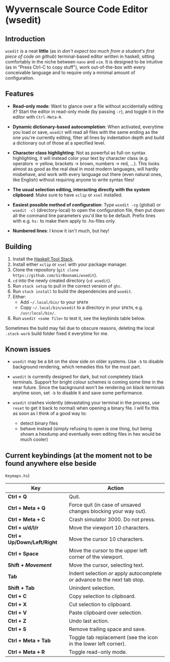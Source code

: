 # Wyvernscale Source Code Editor (wsedit)

## Introduction

`wsedit` is a neat **little** (as in *don't expect too much from a student's
first piece of code on github*) terminal-based editor written in haskell,
sitting comfortably in the niche between `nano` and `vim`.  It is designed to be
intuitive (as in "Press Ctrl-C to copy stuff"), work out-of-the-box with every
conceivable language and to require only a minimal amount of configuration.

## Features

* __Read-only mode__: Want to glance over a file without accidentally editing
  it?  Start the editor in read-only mode (by passing `-r`), and toggle it in
  the editor with `Ctrl-Meta-R`.

* __Dynamic dictionary-based autocompletion__: When activated, everytime you
  load or save, `wsedit` will read all files with the same ending as the one
  you're currently editing, filter all lines by indentation depth and build a
  dictionary out of those at a specified level.

* __Character class highlighting__: Not as powerful as full-on syntax
  highlighting, it will instead color your text by character class (e.g.
  operators -> yellow, brackets -> brown, numbers -> red, ...).  This looks
  almost as good as the real deal in most modern languages, will hardly
  misbehave, and work with every language out there (even natural ones, like
  English) without requiring anyone to write syntax files!

* __The usual selection editing, interacting directly with the system
  clipboard__: Make sure to have `xclip` or `xsel` installed.

* __Easiest possible method of configuration__: Type `wsedit -cg` (global) or
  `wsedit -cl` (directory-local) to open the configuration file, then put down
  all the command line parameters you'd like to be default.  Prefix lines with
  e.g. `hs:` to make them apply to .hs-files only.

* __Numbered lines__: I know it isn't much, but hey!

## Building

1. Install the
   [Haskell Tool Stack](http://docs.haskellstack.org/en/stable/README/).
2. Install either `xclip` or `xsel` with your package manager.
3. Clone the repository (`git clone https://github.com/SirBoonami/wsedit`).
4. `cd` into the newly created directory (`cd wsedit`).
5. Run `stack setup` to pull in the correct version of `ghc`.
6. Run `stack install` to build the dependencies and `wsedit`.
7. Either:
    * Add `~/.local/bin/` to your `$PATH`
    * Copy `~/.local/bin/wsedit` to a directory in your `$PATH`, e.g.
      `/usr/local/bin/`.
8. Run `wsedit <some file>` to test it, see the keybinds table below.

Sometimes the build may fail due to obscure reasons, deleting the local
`.stack-work` build folder fixed it everytime for me.

## Known issues

* `wsedit` may be a bit on the slow side on older systems. Use `-b` to disable
  background rendering, which remedies this for the most part.

* `wsedit` is currently designed for dark, but not completely black terminals.
  Support for bright colour schemes is coming some time in the near future.
  Since the background won't be rendering on black terminals anytime soon, set
  `-b` to disable it and save some performance.

* `wsedit` crashes violently (devastating your terminal in the process, use
  `reset` to get it back to normal) when opening a binary file. I will fix this
  as soon as I think of a good way to:
     * detect binary files
     * behave instead (simply refusing to open is one thing, but being shown a
       hexdump and eventually even editing files in hex would be much cooler)

## Current keybindings (at the moment not to be found anywhere else beside
`Keymaps.hs`)

Key | Action
----|--------
**Ctrl + Q** | Quit.
**Ctrl + Meta + Q** | Force quit (in case of unsaved changes blocking your way out).
**Ctrl + Meta + C** | Crash simulator 3000. Do not press.
**Ctrl + u/d/l/r** | Move the viewport 10 characters.
**Ctrl + Up/Down/Left/Right** | Move the cursor 10 characters.
**Ctrl + Space** | Move the cursor to the upper left corner of the viewport.
**Shift + _Movement_** | Move the cursor, selecting text.
**Tab** | Indent selection *or* apply autocomplete *or* advance to the next tab stop.
**Shift + Tab** | Unindent selection.
**Ctrl + C** | Copy selection to clipboard.
**Ctrl + X** | Cut selection to clipboard.
**Ctrl + V** | Paste clipboard over selection.
**Ctrl + Z** | Undo last action.
**Ctrl + S** | Remove trailing space and save.
**Ctrl + Meta + Tab** | Toggle tab replacement (see the icon in the lower left corner).
**Ctrl + Meta + R** | Toggle read-only mode.
